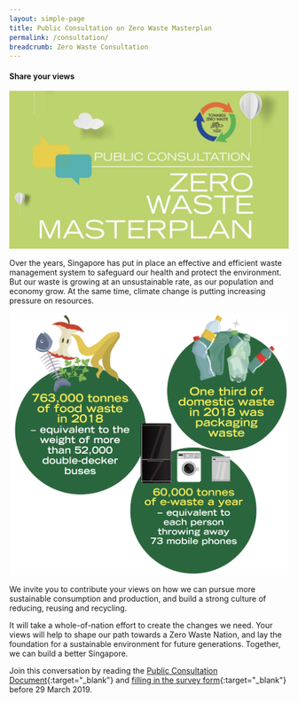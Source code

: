 ```yaml
---
layout: simple-page
title: Public Consultation on Zero Waste Masterplan
permalink: /consultation/
breadcrumb: Zero Waste Consultation
---
```


#### Share your views 

![Zero Waste Consultation](/images/zwc.jpeg)

Over the years, Singapore has put in place an effective and efficient waste management system to safeguard our health and protect the environment. But our waste is growing at an unsustainable rate, as our population and economy grow. At the same time, climate change is putting increasing pressure on resources. 

![Zero Waste Consultation](/images/consultation.png)

We invite you to contribute your views on how we can pursue more sustainable consumption and production, and build a strong culture of reducing, reusing and recycling. 

It will take a whole-of-nation effort to create the changes we need. Your views will help to shape our path towards a Zero Waste Nation, and lay the foundation for a sustainable environment for future generations. Together, we can build a better Singapore. 

Join this conversation by reading the [Public Consultation Document](/images/ZWConsultation.pdf){:target="_blank"} and [filling in the survey form](http://mewr.sg/zerowasteconsultation){:target="_blank"} before 29 March 2019.


